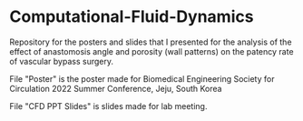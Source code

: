 # Computational-Fluid-Dynamics
Repository for the posters and slides that I presented for the analysis of the effect of anastomosis angle and porosity (wall patterns) on the patency rate of vascular bypass surgery.

File "Poster" is the poster made for Biomedical Engineering Society for Circulation 2022 Summer Conference, Jeju, South Korea

File "CFD PPT Slides" is slides made for lab meeting.
